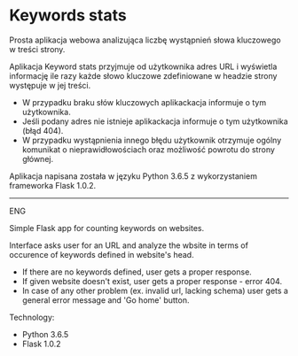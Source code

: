 # Keywords stats

Prosta aplikacja webowa analizująca liczbę wystąpnień słowa kluczowego w treści strony. 


Aplikacja Keyword stats przyjmuje od użytkownika adres URL i wyświetla informację ile razy każde 
słowo kluczowe zdefiniowane w headzie strony występuje w 
jej treści. 

- W przypadku braku słów kluczowych aplikackacja informuje o tym użytkownika.
- Jeśli podany adres nie istnieje aplikackacja informuje o tym użytkownika (błąd 404).
- W przypadku wystąpnienia innego błędu użytkownik otrzymuje ogólny komunikat o nieprawidłowościach oraz możliwość powrotu do strony głównej.

Aplikacja napisana została w języku Python 3.6.5 z wykorzystaniem frameworka Flask 1.0.2. 


__________________________________________________________________________________________________
ENG

Simple Flask app for counting keywords on websites.


Interface asks user for an URL and analyze the wbsite in terms of occurence of keywords defined in website's head.

- If there are no keywords defined, user gets a proper response.
- If given website doesn't exist, user gets a proper response - error 404.
- In case of any other problem (ex. invalid url, lacking schema) user gets a general error message and 'Go home' button.

Technology: 
- Python 3.6.5
- Flask 1.0.2
 
 
